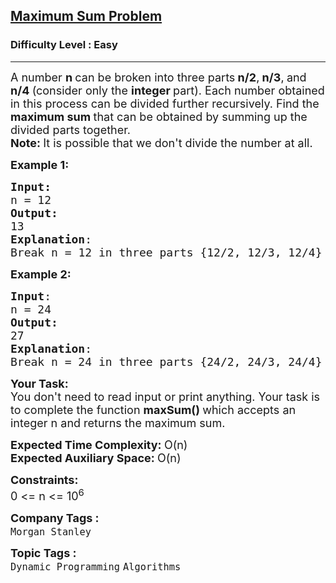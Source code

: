 <h2><a href="https://www.geeksforgeeks.org/problems/maximum-sum-problem2211/1">Maximum Sum Problem</a></h2><h3>Difficulty Level : Easy</h3><hr><div class="problems_problem_content__Xm_eO"><p><span style="font-size: 18px;">A number <strong>n </strong>can be broken&nbsp;into&nbsp;three parts<strong> n/2</strong>,<strong> n/3</strong>,<strong> </strong>and<strong> n/4&nbsp;</strong>(consider only the&nbsp;<strong>integer </strong>part). Each number obtained in this process can be divided further recursively.&nbsp;Find the <strong>maximum sum </strong>that can be obtained by&nbsp;summing up the divided parts&nbsp;together.<br><strong>Note: </strong>It is possible that we don't divide the number at all.</span></p>
<p><span style="font-size: 18px;"><strong>Example 1:</strong></span></p>
<pre><span style="font-size: 18px;"><strong>Input:</strong>
n = 12
<strong>Output:</strong> <br>13
<strong>Explanation</strong>:</span>&nbsp;<br><span style="font-size: 18px;">B</span><span style="font-size: 18px;">reak n = 12 in three parts {12/2, 12/3, 12/4} = {6, 4, 3}, now current sum is = (6 + 4 + 3) = 13. Further breaking 6, 4 and 3 into parts will produce sum less than or equal to 6, 4 and 3 respectively.</span>
</pre>
<p><span style="font-size: 18px;"><strong>Example 2:</strong></span></p>
<pre><span style="font-size: 18px;"><strong>Input</strong>:
n = 24
<strong>Output:</strong> <br>27
<strong>Explanation</strong>: <br>Break n = 24 in three parts {24/2, 24/3, 24/4} = {12, 8, 6}, now current sum is = (12 + 8 + 6) = 26 . But recursively breaking 12 would produce value 13. So our maximum sum is 13 + 8 + 6 = 27.
</span></pre>
<p><span style="font-size: 18px;"><strong>Your Task:</strong><br>You don't need to read input or print anything. Your task is to complete the function&nbsp;<strong>maxSum()&nbsp;</strong>which accepts an integer n and returns the maximum sum.<br></span></p>
<p><span style="font-size: 18px;"><strong>Expected Time Complexity: </strong>O(n)<br><strong>Expected Auxiliary Space:&nbsp;</strong>O(n)</span></p>
<p><span style="font-size: 18px;"><strong>Constraints:</strong><br>0 &lt;= n &lt;= 10<sup>6</sup></span></p></div><p><span style=font-size:18px><strong>Company Tags : </strong><br><code>Morgan Stanley</code>&nbsp;<br><p><span style=font-size:18px><strong>Topic Tags : </strong><br><code>Dynamic Programming</code>&nbsp;<code>Algorithms</code>&nbsp;